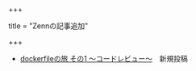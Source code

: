 +++

title = "Zennの記事追加"

+++

- [dockerfileの旅 その1 〜コードレビュー〜](https://zenn.dev/sakai_nako/articles/dockerfile-journey-1)　新規投稿
